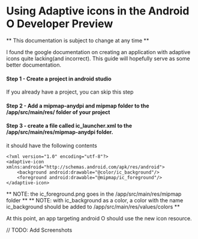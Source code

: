 # Using Adaptive icons in the Android O Developer Preview

** This documentation is subject to change at any time **


I found the google documentation on creating an application with adaptive icons quite lacking(and incorrect). This guide will hopefully serve as some better documentation.

#### Step 1 - Create a project in android studio
   If you already have a project, you can skip this step
   
#### Step 2 - Add a mipmap-anydpi and mipmap folder to the /app/src/main/res/ folder of your project

#### Step 3 - create a file called ic_launcher.xml to the /app/src/main/res/mipmap-anydpi folder.
it should have the following contents

    <?xml version="1.0" encoding="utf-8"?>
    <adaptive-icon xmlns:android="http://schemas.android.com/apk/res/android">
        <background android:drawable="@color/ic_background"/>
        <foreground android:drawable="@mipmap/ic_foreground"/>
    </adaptive-icon>
    
** NOTE: the ic_foreground.png goes in the /app/src/main/res/mipmap folder **
** NOTE: with ic_background as a color, a color with the name ic_background should be added to /app/src/main/res/values/colors **

At this point, an app targeting android O should use the new icon resource.

// TODO: Add Screenshots
